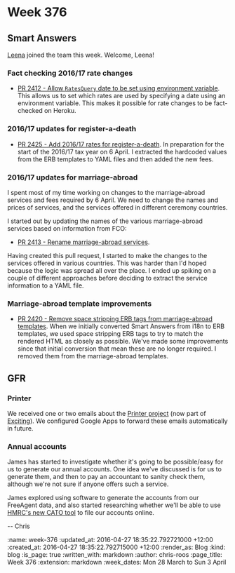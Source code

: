 Week 376
========

## Smart Answers

[Leena][leena-gupte] joined the team this week. Welcome, Leena!


### Fact checking 2016/17 rate changes

* [PR 2412 - Allow `RatesQuery` date to be set using environment variable][smart-answers-pr-2412]. This allows us to set which rates are used by specifying a date using an environment variable. This makes it possible for rate changes to be fact-checked on Heroku.


### 2016/17 updates for register-a-death

* [PR 2425 - Add 2016/17 rates for register-a-death][smart-answers-pr-2425]. In preparation for the start of the 2016/17 tax year on 6 April. I extracted the hardcoded values from the ERB templates to YAML files and then added the new fees.


### 2016/17 updates for marriage-abroad

I spent most of my time working on changes to the marriage-abroad services and fees required by 6 April. We need to change the names and prices of services, and the services offered in different ceremony countries.

I started out by updating the names of the various marriage-abroad services based on information from FCO:

* [PR 2413 - Rename marriage-abroad services][smart-answers-pr-2413].

Having created this pull request, I started to make the changes to the services offered in various countries. This was harder than I'd hoped because the logic was spread all over the place. I ended up spiking on a couple of different approaches before deciding to extract the service information to a YAML file.


### Marriage-abroad template improvements

* [PR 2420 - Remove space stripping ERB tags from marriage-abroad templates][smart-answers-pr-2420]. When we initially converted Smart Answers from i18n to ERB templates, we used space stripping ERB tags to try to match the rendered HTML as closely as possible. We've made some improvements since that initial conversion that mean these are no longer required. I removed them from the marriage-abroad templates.


## GFR

### Printer

We received one or two emails about the [Printer project][exciting-printer] (now part of [Exciting][exciting-io]). We configured Google Apps to forward these emails automatically in future.


### Annual accounts

James has started to investigate whether it's going to be possible/easy for us to generate our annual accounts. One idea we've discussed is for us to generate them, and then to pay an accountant to sanity check them, although we're not sure if anyone offers such a service.

James explored using software to generate the accounts from our FreeAgent data, and also started researching whether we'll be able to use [HMRC's new CATO tool][hmrc-cato] to file our accounts online.

-- Chris

[exciting-io]: https://exciting.io/
[exciting-printer]: https://exciting.io/printer/
[hmrc-cato]: https://www.gov.uk/file-your-company-accounts-and-tax-return
[james-mead]: /james-mead
[leena-gupte]: https://github.com/leenagupte
[smart-answers-pr-2402]: https://github.com/alphagov/smart-answers/pull/2402
[smart-answers-pr-2403]: https://github.com/alphagov/smart-answers/pull/2403
[smart-answers-pr-2412]: https://github.com/alphagov/smart-answers/pull/2412
[smart-answers-pr-2413]: https://github.com/alphagov/smart-answers/pull/2413
[smart-answers-pr-2420]: https://github.com/alphagov/smart-answers/pull/2420
[smart-answers-pr-2424]: https://github.com/alphagov/smart-answers/pull/2424
[smart-answers-pr-2425]: https://github.com/alphagov/smart-answers/pull/2425

:name: week-376
:updated_at: 2016-04-27 18:35:22.792721000 +12:00
:created_at: 2016-04-27 18:35:22.792715000 +12:00
:render_as: Blog
:kind: blog
:is_page: true
:written_with: markdown
:author: chris-roos
:page_title: Week 376
:extension: markdown
:week_dates: Mon 28 March to Sun 3 April
